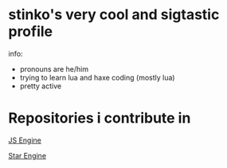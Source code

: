 # stinko's very cool and sigtastic profile

info:
- pronouns are he/him
- trying to learn lua and haxe coding (mostly lua)
- pretty active

# Repositories i contribute in
[JS Engine](https://github.com/JordanSantiagoYT/FNF-JS-Engine)

[Star Engine](https://github.com/SyncGit12/Star-Engine)
